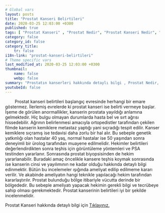 ```yaml
---
# Global vars
layout: posts
title: "Prostat Kanseri Belirtileri"
date: 2020-03-25 12:03:00 +0300
published: true
tags: [ "Prostat Kanseri" , "Prostat Nedir", "Prostat Kanseri Nedir", "Prostat kanseri teşhisİ", "Prostat kanseri tedavisi", "Prostat kanseri ameliyatı", "Prostat kanseri belirtileri", " Prostat Kanseri aktif izlem", "Prostat kanseri komplikasyonları", "Prostat Kanseri Lenf düğümleri", "Prostat Kanseri yan etkileri" , "Prostat Kanseri genetik" , "Prostat Kanseri Muayene" , "Prostat Kanseri PSA Testi" , "Prostat kanseri biyopsisi", "Prostat Kanseri açık ameliyatı" , "Prostat kanseri radyoterapi", " Prostat kanseri kapalı ameliyatı" , "Prostat kanseri ne zaman" ]
category: false
category_id: false
category_title:
    tr: false
i18n-link: "prostat-kanseri-belirtileri"
# Theme specific vars
last_modified_at: 2020-03-25 12:03:00 +0300
thumbnail:
    name: false
    webp: false
summary: "Prostatın kanserleri hakkında detaylı bilgi , Prostat Nedir, Prostat Kanseri Nedir, Prostat kanseri teşhisi ve tedavisi, Prostat kanseri ameliyat teknikleri, Prostat kanseri belirtileri, Güncel tedavi yöntemleri, Aktif izlem nedir, Prostat kanseri komplikasyonları ve tedavileri, Lenf düğümlerinin çıkartılması."
youtubeId: false
---
```


&nbsp;&nbsp;&nbsp;&nbsp;&nbsp;&nbsp;&nbsp;&nbsp;Prostat kanseri belirtileri başlangıç evresinde herhangi bir emare göstermez. İlerlemiş evrelerde ki prostat kanseri ise belirti vermeye başlar. İşeme de görülen anormallikler, kanserin prostata yayıldığı anlamına gelmektedir. Hiç bulgu olmayan durumlarda hasta bel ve sırt ağrısı hissedebilir. Ağrının belirlenmesi amacıyla ortopedistler tarafından çekilen filmde kanserin kemiklere metastaz yaptığı yani sıçradığı tespit edilir. Kanser kemiklere sıçramış ise tedavisi daha zorlu bir hal alır. Bu sebeple genetik yatkınlığı olan hastalar 40 yaş, normal hastalar ise 50 yaşından sonra deneyimli bir ürolog tarafından muayene edilmelidir. Hekimler belirtileri değerlendirdikten sonra teşhis için görüntüleme yöntemleri ve PSA testinden yararlanır. Sonrasında prostat biyopsisinden de hekim yararlanabilir. Buradaki amaç öncelikle kansere teşhis koymak sonrasında ise kanserin cinsi ve yayılımının ne kadar olduğu hakkında detaylı bilgi edinmektir. Bütün bu incelemeler ışığında ameliyat edilip edilmeme kararı verilir. Ve akabinde ameliyatın hangi teknikle yapılacağı hekim tarafından kararlaştırılır. Prostat bulunduğu bölge itibariyle vücutta derinde bir bölgededir. Bu sebeple ameliyatı yapacak hekimin gerekli bilgi ve tecrübeye sahip olması gerekmektedir. Prostat kanserinin belirtileri iyi bir şekilde incelenmelidir.    

Prostat Kanseri hakkında detaylı bilgi için [Tıklayınız.](https://www.onoluroloji.com/prostat-kanseri)
